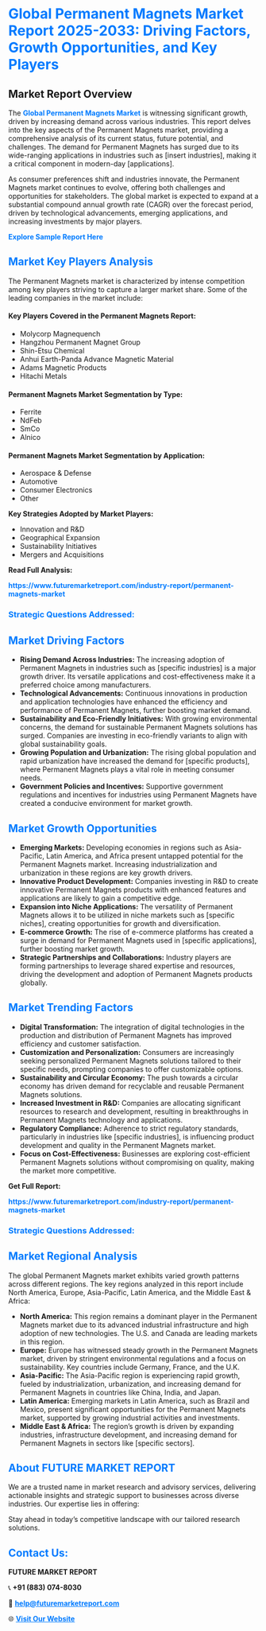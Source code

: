<h1 style="color: #007BFF;">Global Permanent Magnets Market Report 2025-2033: Driving Factors, Growth Opportunities, and Key Players</h1>

<section id="overview">
<h2>Market Report Overview</h2>
<p>The <a href="https://www.futuremarketreport.com/industry-report/permanent-magnets-market" style="color: #007BFF; text-decoration: none;"><strong>Global Permanent Magnets Market</strong></a> is witnessing significant growth, driven by increasing demand across various industries. This report delves into the key aspects of the Permanent Magnets market, providing a comprehensive analysis of its current status, future potential, and challenges. The demand for Permanent Magnets has surged due to its wide-ranging applications in industries such as [insert industries], making it a critical component in modern-day [applications].</p>
<p>As consumer preferences shift and industries innovate, the Permanent Magnets market continues to evolve, offering both challenges and opportunities for stakeholders. The global market is expected to expand at a substantial compound annual growth rate (CAGR) over the forecast period, driven by technological advancements, emerging applications, and increasing investments by major players.</p>
</section>

<section id="overview">
<p><a href="https://www.futuremarketreport.com/request-sample/reportId=88728" style="color: #007BFF; text-decoration: none;"><strong>Explore Sample Report Here</strong></a></p>
</section>

<section id="key-players">
<h2 style="color: #007BFF;">Market Key Players Analysis</h2>
<p>The Permanent Magnets market is characterized by intense competition among key players striving to capture a larger market share. Some of the leading companies in the market include:</p>
<h4>Key Players Covered in the Permanent Magnets Report:</h4>
<ul><li>Molycorp Magnequench</li><li>Hangzhou Permanent Magnet Group</li><li>Shin-Etsu Chemical</li><li>Anhui Earth-Panda Advance Magnetic Material</li><li>Adams Magnetic Products</li><li>Hitachi Metals</li></ul>
<h4>Permanent Magnets Market Segmentation by Type:</h4>
<ul><li>Ferrite</li><li>NdFeb</li><li>SmCo</li><li>Alnico</li></ul>

<h4>Permanent Magnets Market Segmentation by Application:</h4>
<ul><li>Aerospace &amp; Defense</li><li>Automotive</li><li>Consumer Electronics</li><li>Other</li></ul>
<p><strong>Key Strategies Adopted by Market Players:</strong></p>
<ul>
<li>Innovation and R&D</li>
<li>Geographical Expansion</li>
<li>Sustainability Initiatives</li>
<li>Mergers and Acquisitions</li>
</ul>
</section>

<section>
<p><strong>Read Full Analysis: </strong></p><a href="https://www.futuremarketreport.com/industry-report/permanent-magnets-market" style="color: #007BFF; text-decoration: none;"><strong>https://www.futuremarketreport.com/industry-report/permanent-magnets-market</strong></a>
<h3 style="color: #007BFF;">Strategic Questions Addressed:</h3>
</section>

<section id="driving-factors">
<h2 style="color: #007BFF;">Market Driving Factors</h2>
<ul>
<li><strong>Rising Demand Across Industries:</strong> The increasing adoption of Permanent Magnets in industries such as [specific industries] is a major growth driver. Its versatile applications and cost-effectiveness make it a preferred choice among manufacturers.</li>
<li><strong>Technological Advancements:</strong> Continuous innovations in production and application technologies have enhanced the efficiency and performance of Permanent Magnets, further boosting market demand.</li>
<li><strong>Sustainability and Eco-Friendly Initiatives:</strong> With growing environmental concerns, the demand for sustainable Permanent Magnets solutions has surged. Companies are investing in eco-friendly variants to align with global sustainability goals.</li>
<li><strong>Growing Population and Urbanization:</strong> The rising global population and rapid urbanization have increased the demand for [specific products], where Permanent Magnets plays a vital role in meeting consumer needs.</li>
<li><strong>Government Policies and Incentives:</strong> Supportive government regulations and incentives for industries using Permanent Magnets have created a conducive environment for market growth.</li>
</ul>
</section>

<section id="growth-opportunities">
<h2 style="color: #007BFF;">Market Growth Opportunities</h2>
<ul>
<li><strong>Emerging Markets:</strong> Developing economies in regions such as Asia-Pacific, Latin America, and Africa present untapped potential for the Permanent Magnets market. Increasing industrialization and urbanization in these regions are key growth drivers.</li>
<li><strong>Innovative Product Development:</strong> Companies investing in R&D to create innovative Permanent Magnets products with enhanced features and applications are likely to gain a competitive edge.</li>
<li><strong>Expansion into Niche Applications:</strong> The versatility of Permanent Magnets allows it to be utilized in niche markets such as [specific niches], creating opportunities for growth and diversification.</li>
<li><strong>E-commerce Growth:</strong> The rise of e-commerce platforms has created a surge in demand for Permanent Magnets used in [specific applications], further boosting market growth.</li>
<li><strong>Strategic Partnerships and Collaborations:</strong> Industry players are forming partnerships to leverage shared expertise and resources, driving the development and adoption of Permanent Magnets products globally.</li>
</ul>
</section>

<section id="trending-factors">
<h2 style="color: #007BFF;">Market Trending Factors</h2>
<ul>
<li><strong>Digital Transformation:</strong> The integration of digital technologies in the production and distribution of Permanent Magnets has improved efficiency and customer satisfaction.</li>
<li><strong>Customization and Personalization:</strong> Consumers are increasingly seeking personalized Permanent Magnets solutions tailored to their specific needs, prompting companies to offer customizable options.</li>
<li><strong>Sustainability and Circular Economy:</strong> The push towards a circular economy has driven demand for recyclable and reusable Permanent Magnets solutions.</li>
<li><strong>Increased Investment in R&D:</strong> Companies are allocating significant resources to research and development, resulting in breakthroughs in Permanent Magnets technology and applications.</li>
<li><strong>Regulatory Compliance:</strong> Adherence to strict regulatory standards, particularly in industries like [specific industries], is influencing product development and quality in the Permanent Magnets market.</li>
<li><strong>Focus on Cost-Effectiveness:</strong> Businesses are exploring cost-efficient Permanent Magnets solutions without compromising on quality, making the market more competitive.</li>
</ul>
</section>

<section>
<p><strong>Get Full Report: </strong></p><a href="https://www.futuremarketreport.com/industry-report/permanent-magnets-market" style="color: #007BFF; text-decoration: none;"><strong>https://www.futuremarketreport.com/industry-report/permanent-magnets-market</strong></a>
<h3 style="color: #007BFF;">Strategic Questions Addressed:</h3>
</section>


<section id="regional-analysis">
<h2 style="color: #007BFF;">Market Regional Analysis</h2>
<p>The global Permanent Magnets market exhibits varied growth patterns across different regions. The key regions analyzed in this report include North America, Europe, Asia-Pacific, Latin America, and the Middle East & Africa:</p>
<ul>
<li><strong>North America:</strong> This region remains a dominant player in the Permanent Magnets market due to its advanced industrial infrastructure and high adoption of new technologies. The U.S. and Canada are leading markets in this region.</li>
<li><strong>Europe:</strong> Europe has witnessed steady growth in the Permanent Magnets market, driven by stringent environmental regulations and a focus on sustainability. Key countries include Germany, France, and the U.K.</li>
<li><strong>Asia-Pacific:</strong> The Asia-Pacific region is experiencing rapid growth, fueled by industrialization, urbanization, and increasing demand for Permanent Magnets in countries like China, India, and Japan.</li>
<li><strong>Latin America:</strong> Emerging markets in Latin America, such as Brazil and Mexico, present significant opportunities for the Permanent Magnets market, supported by growing industrial activities and investments.</li>
<li><strong>Middle East & Africa:</strong> The region’s growth is driven by expanding industries, infrastructure development, and increasing demand for Permanent Magnets in sectors like [specific sectors].</li>
</ul>
</section>

<footer>
<h2 style="color: #007BFF;">About FUTURE MARKET REPORT</h2>
<p>We are a trusted name in market research and advisory services, delivering actionable insights and strategic support to businesses across diverse industries. Our expertise lies in offering:</p>

<p>Stay ahead in today’s competitive landscape with our tailored research solutions.</p>

<h2 style="color: #007BFF;">Contact Us:</h2>
<p><strong>FUTURE MARKET REPORT</strong></p>
<p>📞 <strong>+91 (883) 074-8030</strong></p>
<p>📧 <strong><a href="mailto:help@futuremarketreport.com" style="color: #007BFF;">help@futuremarketreport.com</a></strong></p>
<p>🌐 <strong><a href="https://www.futuremarketreport.com/" style="color: #007BFF;">Visit Our Website</a></strong></p>
</footer>